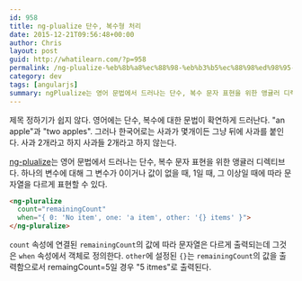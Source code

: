 ```yaml
---
id: 958
title: ng-plualize 단수, 복수형 처리
date: 2015-12-21T09:56:48+00:00
author: Chris
layout: post
guid: http://whatilearn.com/?p=958
permalink: /ng-plualize-%eb%8b%a8%ec%88%98-%eb%b3%b5%ec%88%98%ed%98%95-%ec%b2%98%eb%a6%ac/
category: dev
tags: [angularjs]
summary: ngPlualize는 영어 문법에서 드러나는 단수, 복수 문자 표현을 위한 앵귤러 디렉티브다
---
```

제목 정하기가 쉽지 않다. 영어에는 단수, 복수에 대한 문법이 확연하게 드러난다. "an apple"과 "two apples". 그러나 한국어로는 사과가 몇개이든 그냥 뒤에 사과를 붙인다. 사과 2개라고 하지 사과들 2개라고 하지 않는다.

[ng-plualize](https://docs.angularjs.org/api/ng/directive/ngPluralize)는 영어 문법에서 드러나는 단수, 복수 문자 표현을 위한 앵귤러 디렉티브다. 하나의 변수에 대해 그 변수가 0이거나 값이 없을 때, 1일 때, 그 이상일 때에 따라 문자열을 다르게 표현할 수 있다.

```html
<ng-pluralize
  count="remainingCount"
  when="{ 0: 'No item', one: 'a item', other: '{} items' }">
</ng-pluralize>
```

`count` 속성에 연결된 `remainingCount`의 값에 따라 문자열은 다르게 출력되는데 그것은 `when` 속성에서 객체로 정의한다. `other`에 설정된 `{}`는 `remainingCount`의 값을 출력함으로서 remaingCount=5일 경우 "5 itmes"로 출력된다.
